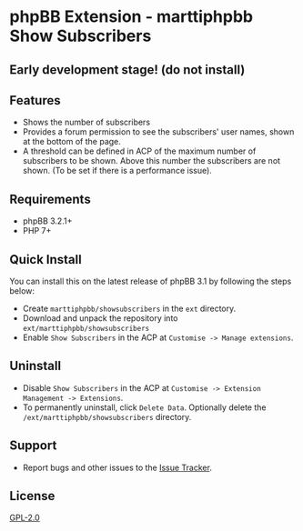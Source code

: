 # phpBB Extension - marttiphpbb Show Subscribers

## Early development stage! (do not install)

## Features

* Shows the number of subscribers
* Provides a forum permission to see the subscribers' user names, shown at the bottom of the page.
* A threshold can be defined in ACP of the maximum number of subscribers to be shown. Above this number the subscribers are not shown. (To be set if there is a  performance issue).

## Requirements

* phpBB 3.2.1+
* PHP 7+

## Quick Install

You can install this on the latest release of phpBB 3.1 by following the steps below:

* Create `marttiphpbb/showsubscribers` in the `ext` directory.
* Download and unpack the repository into `ext/marttiphpbb/showsubscribers`
* Enable `Show Subscribers` in the ACP at `Customise -> Manage extensions`.

## Uninstall

* Disable `Show Subscribers` in the ACP at `Customise -> Extension Management -> Extensions`.
* To permanently uninstall, click `Delete Data`. Optionally delete the `/ext/marttiphpbb/showsubscribers` directory.

## Support

* Report bugs and other issues to the [Issue Tracker](https://github.com/marttiphpbb/phpbb-ext-showsubscribers/issues).

## License

[GPL-2.0](license.txt)
